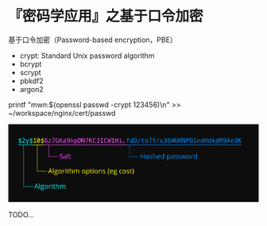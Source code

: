 # 『密码学应用』之基于口令加密

<!-- vim-markdown-toc GFM -->

<!-- vim-markdown-toc -->

基于口令加密（Password-based encryption，PBE）

*   crypt: Standard Unix password algorithm
*   bcrypt
*   scrypt
*   pbkdf2
*   argon2

printf "mwn:$(openssl passwd -crypt 123456)\n" >> ~/workspace/nginx/cert/passwd

![bcrypt](images/08-bcrypt.png)

TODO...
